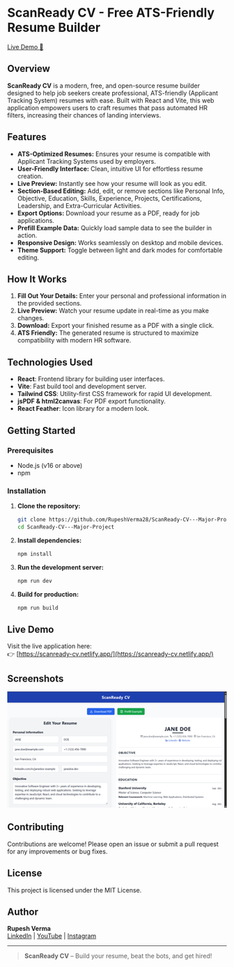 # ScanReady CV - Free ATS-Friendly Resume Builder

[Live Demo 🚀](https://scanready-cv.netlify.app/)

## Overview

**ScanReady CV** is a modern, free, and open-source resume builder designed to help job seekers create professional, ATS-friendly (Applicant Tracking System) resumes with ease. Built with React and Vite, this web application empowers users to craft resumes that pass automated HR filters, increasing their chances of landing interviews.

## Features

- **ATS-Optimized Resumes:** Ensures your resume is compatible with Applicant Tracking Systems used by employers.
- **User-Friendly Interface:** Clean, intuitive UI for effortless resume creation.
- **Live Preview:** Instantly see how your resume will look as you edit.
- **Section-Based Editing:** Add, edit, or remove sections like Personal Info, Objective, Education, Skills, Experience, Projects, Certifications, Leadership, and Extra-Curricular Activities.
- **Export Options:** Download your resume as a PDF, ready for job applications.
- **Prefill Example Data:** Quickly load sample data to see the builder in action.
- **Responsive Design:** Works seamlessly on desktop and mobile devices.
- **Theme Support:** Toggle between light and dark modes for comfortable editing.

## How It Works

1. **Fill Out Your Details:** Enter your personal and professional information in the provided sections.
2. **Live Preview:** Watch your resume update in real-time as you make changes.
3. **Download:** Export your finished resume as a PDF with a single click.
4. **ATS Friendly:** The generated resume is structured to maximize compatibility with modern HR software.

## Technologies Used

- **React**: Frontend library for building user interfaces.
- **Vite**: Fast build tool and development server.
- **Tailwind CSS**: Utility-first CSS framework for rapid UI development.
- **jsPDF & html2canvas**: For PDF export functionality.
- **React Feather**: Icon library for a modern look.

## Getting Started

### Prerequisites

- Node.js (v16 or above)
- npm

### Installation

1. **Clone the repository:**
   ```sh
   git clone https://github.com/RupeshVerma28/ScanReady-CV---Major-Project.git
   cd ScanReady-CV---Major-Project
   ```

2. **Install dependencies:**
   ```sh
   npm install
   ```

3. **Run the development server:**
   ```sh
   npm run dev
   ```

4. **Build for production:**
   ```sh
   npm run build
   ```

## Live Demo

Visit the live application here:  
👉 [https://scanready-cv.netlify.app/](https://scanready-cv.netlify.app/)

## Screenshots

![ScanReady CV Screenshot](./public/screenshot.png)

## Contributing

Contributions are welcome! Please open an issue or submit a pull request for any improvements or bug fixes.

## License

This project is licensed under the MIT License.

## Author

**Rupesh Verma**  
[LinkedIn](https://linkedin.com/in/rupeshverma28) | [YouTube](https://youtube.com/@techtruth4u?si=70cAUdl7T_-hirqr) | [Instagram](https://www.instagram.com/code_4_funn?igsh=ZGptODNicG9yc3Fl)

---

> **ScanReady CV** – Build your resume, beat the bots, and get hired!
